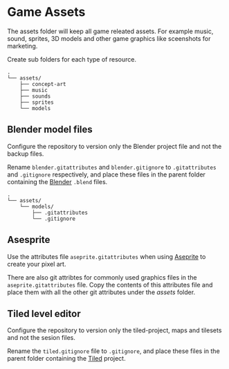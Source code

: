 # Game Assets

The assets folder will keep all game releated assets. For example music, sound, sprites, 3D models and other game graphics like sceenshots for marketing.

Create sub folders for each type of resource.

```folders
.
└── assets/
    ├── concept-art
    ├── music
    ├── sounds
    ├── sprites
    └── models
```

## Blender model files

Configure the repository to version only the Blender project file and not the backup files.

Rename `blender.gitattributes` and `blender.gitignore` to `.gitattributes` and `.gitignore` respectively, and place these files in the parent folder containing the [Blender](https://www.blender.org/) `.blend` files.

```folders
.
└── assets/
    └── models/
        ├── .gitattributes
        └── .gitignore
```

## Asesprite

Use the attributes file `aseprite.gitattributes` when using [Aseprite](https://www.aseprite.org/) to create your pixel art.
  
There are also git attribtes for commonly used graphics files in the `aseprite.gitattributes` file. Copy the contents of this attributes file and place them with all the other git attributes under the _assets_ folder.

## Tiled level editor

Configure the repository to version only the tiled-project, maps and tilesets and not the sesion files.

Rename the `tiled.gitignore` file to `.gitignore`, and place these files in the parent folder containing the [Tiled](https://www.mapeditor.org/) project.
